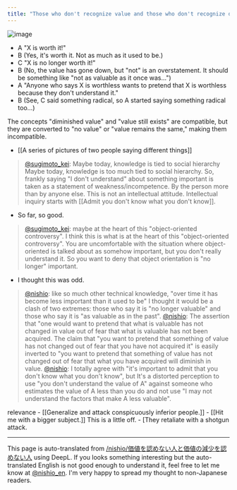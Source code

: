 ```yaml
---
title: "Those who don't recognize value and those who don't recognize diminishing value."
---
```


![image](https://gyazo.com/9c7f330a88926a3b7f6f20b1cdf2ef87/thumb/1000)
- A "X is worth it!"
- B (Yes, it's worth it. Not as much as it used to be.)
- C "X is no longer worth it!"
- B (No, the value has gone down, but "not" is an overstatement. It should be something like "not as valuable as it once was...")
- A "Anyone who says X is worthless wants to pretend that X is worthless because they don't understand it."
- B (See, C said something radical, so A started saying something radical too...)

The concepts "diminished value" and "value still exists" are compatible, but they are converted to "no value" or "value remains the same," making them incompatible.

- [[A series of pictures of two people saying different things]]


> [@sugimoto_kei](https://twitter.com/sugimoto_kei/status/1601836249412562944?s=20&t=k3FeEzQHmB_PX8ApR-ji8A): Maybe today, knowledge is tied to social hierarchy Maybe today, knowledge is too much tied to social hierarchy. So, frankly saying "I don't understand" about something important is taken as a statement of weakness/incompetence. By the person more than by anyone else.
> This is not an intellectual attitude. Intellectual inquiry starts with [[Admit you don't know what you don't know]].
- So far, so good.

> [@sugimoto_kei](https://twitter.com/sugimoto_kei/status/1601837326103040001?s=20&t=k3FeEzQHmB_PX8ApR-ji8A): maybe at the heart of this "object-oriented controversy". I think this is what is at the heart of this "object-oriented controversy". You are uncomfortable with the situation where object-oriented is talked about as somehow important, but you don't really understand it. So you want to deny that object orientation is "no longer" important.
- I thought this was odd.

> [@nishio](https://twitter.com/nishio/status/1602118893270880259?s=20&t=k3FeEzQHmB_PX8ApR-ji8A): like so much other technical knowledge, "over time it has become less important than it used to be" I thought it would be a clash of two extremes: those who say it is "no longer valuable" and those who say it is "as valuable as in the past".
> [@nishio](https://twitter.com/nishio/status/1602120118640988160?s=20&t=k3FeEzQHmB_PX8ApR-ji8A): The assertion that "one would want to pretend that what is valuable has not changed in value out of fear that what is valuable has not been acquired. The claim that "you want to pretend that something of value has not changed out of fear that you have not acquired it" is easily inverted to "you want to pretend that something of value has not changed out of fear that what you have acquired will diminish in value.
> [@nishio](https://twitter.com/nishio/status/1602121473531215872?s=20&t=k3FeEzQHmB_PX8ApR-ji8A): I totally agree with "it's important to admit that you don't know what you don't know", but It's a distorted perception to use "you don't understand the value of A" against someone who estimates the value of A less than you do and not use "I may not understand the factors that make A less valuable".

relevance
    - [[Generalize and attack conspicuously inferior people.]]
    - [[Hit me with a bigger subject.]] This is a little off.
        - [They retaliate with a shotgun attack.

---
This page is auto-translated from [/nishio/価値を認めない人と価値の減少を認めない人](https://scrapbox.io/nishio/価値を認めない人と価値の減少を認めない人) using DeepL. If you looks something interesting but the auto-translated English is not good enough to understand it, feel free to let me know at [@nishio_en](https://twitter.com/nishio_en). I'm very happy to spread my thought to non-Japanese readers.